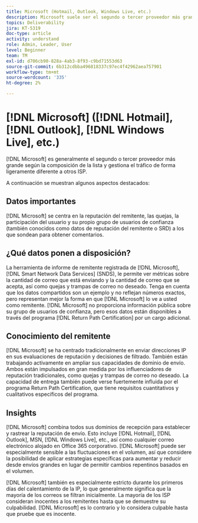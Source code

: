 ```yaml
---
title: Microsoft (Hotmail, Outlook, Windows Live, etc.)
description: Microsoft suele ser el segundo o tercer proveedor más grande según la composición de la lista y gestiona el tráfico de forma ligeramente diferente al de otros ISP.
topics: Deliverability
jira: KT-5319
doc-type: article
activity: understand
role: Admin, Leader, User
level: Beginner
team: TM
exl-id: d706cb90-828a-4ab3-8f93-c9bd71553d63
source-git-commit: 6b312cdbba496818337c97ec4f42962aea757901
workflow-type: tm+mt
source-wordcount: '335'
ht-degree: 2%

---
```


# [!DNL Microsoft] ([!DNL Hotmail], [!DNL Outlook], [!DNL Windows Live], etc.)

[!DNL Microsoft] es generalmente el segundo o tercer proveedor más grande según la composición de la lista y gestiona el tráfico de forma ligeramente diferente a otros ISP.

A continuación se muestran algunos aspectos destacados:

## Datos importantes

[!DNL Microsoft] se centra en la reputación del remitente, las quejas, la participación del usuario y su propio grupo de usuarios de confianza (también conocidos como datos de reputación del remitente o SRD) a los que sondean para obtener comentarios.

## ¿Qué datos ponen a disposición?

La herramienta de informe de remitente registrada de [!DNL Microsoft], [!DNL Smart Network Data Services] (SNDS), le permite ver métricas sobre la cantidad de correo que está enviando y la cantidad de correo que se acepta, así como quejas y trampas de correo no deseado. Tenga en cuenta que los datos compartidos son un ejemplo y no reflejan números exactos, pero representan mejor la forma en que [!DNL Microsoft] lo ve a usted como remitente. [!DNL Microsoft] no proporciona información pública sobre su grupo de usuarios de confianza, pero esos datos están disponibles a través del programa [!DNL Return Path Certification] por un cargo adicional.

## Conocimiento del remitente

[!DNL Microsoft] se ha centrado tradicionalmente en enviar direcciones IP en sus evaluaciones de reputación y decisiones de filtrado. También están trabajando activamente en ampliar sus capacidades de dominio de envío. Ambos están impulsados en gran medida por los influenciadores de reputación tradicionales, como quejas y trampas de correo no deseado. La capacidad de entrega también puede verse fuertemente influida por el programa Return Path Certification, que tiene requisitos cuantitativos y cualitativos específicos del programa.

## Insights

[!DNL Microsoft] combina todos sus dominios de recepción para establecer y rastrear la reputación de envío. Esto incluye [!DNL Hotmail], [!DNL Outlook], MSN, [!DNL Windows Live], etc., así como cualquier correo electrónico alojado en Office 365 corporativo. [!DNL Microsoft] puede ser especialmente sensible a las fluctuaciones en el volumen, así que considere la posibilidad de aplicar estrategias específicas para aumentar y reducir desde envíos grandes en lugar de permitir cambios repentinos basados en el volumen.

[!DNL Microsoft] también es especialmente estricto durante los primeros días del calentamiento de la IP, lo que generalmente significa que la mayoría de los correos se filtran inicialmente. La mayoría de los ISP consideran inocentes a los remitentes hasta que se demuestre su culpabilidad. [!DNL Microsoft] es lo contrario y lo considera culpable hasta que pruebe que es inocente.
